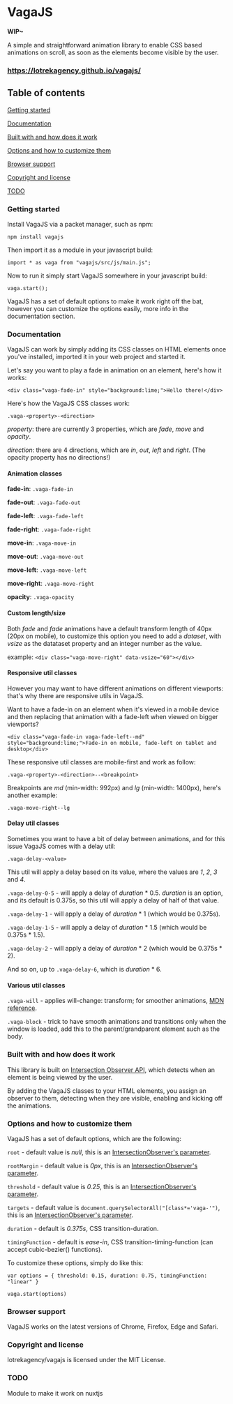 # VagaJS

**WIP~**

A simple and straightforward animation library to enable CSS based animations on scroll, as soon as the elements become visible by the user.

### https://lotrekagency.github.io/vagajs/


## Table of contents

[Getting started](#getting-started)

[Documentation](#documentation)

[Built with and how does it work](#built-with-and-how-does-it-work)

[Options and how to customize them](#options-and-how-to-customize-them)

[Browser support](#browser-support)

[Copyright and license](#copyright-and-license)

[TODO](#todo)


### Getting started

Install VagaJS via a packet manager, such as npm:

`npm install vagajs`

Then import it as a module in your javascript build:

`import * as vaga from "vagajs/src/js/main.js";`

Now to run it simply start VagaJS somewhere in your javascript build:

`vaga.start();`

VagaJS has a set of default options to make it work right off the bat, however you can customize the options easily, more info in the documentation section.


### Documentation

VagaJS can work by simply adding its CSS classes on HTML elements once you've installed, imported it in your web project and started it.

Let's say you want to play a fade in animation on an element, here's how it works:

`<div class="vaga-fade-in" style="background:lime;">Hello there!</div>`

Here's how the VagaJS CSS classes work:

`.vaga-<property>-<direction>`

*property*: there are currently 3 properties, which are *fade*, *move* and *opacity*.

*direction*: there are 4 directions, which are *in*, *out*, *left* and *right*. 
(The opacity property has no directions!)


#### Animation classes

**fade-in**: `.vaga-fade-in`

**fade-out**: `.vaga-fade-out`

**fade-left**: `.vaga-fade-left`

**fade-right**: `.vaga-fade-right`


**move-in**: `.vaga-move-in`

**move-out**: `.vaga-move-out`

**move-left**: `.vaga-move-left`

**move-right**: `.vaga-move-right`


**opacity**: `.vaga-opacity`


#### Custom length/size

Both *fade* and *fade* animations have a default transform length of 40px (20px on mobile), to customize this option you need to add a *dataset*, with *vsize* as the datataset property and an integer number as the value.

example: `<div class="vaga-move-right" data-vsize="60"></div>`


#### Responsive util classes

However you may want to have different animations on different viewports: that's why there are responsive utils in VagaJS.

Want to have a fade-in on an element when it's viewed in a mobile device and then replacing that animation with a fade-left when viewed on bigger viewports?

`<div class="vaga-fade-in vaga-fade-left--md" style="background:lime;">Fade-in on mobile, fade-left on tablet and desktop</div>`

These responsive util classes are mobile-first and work as follow:

`.vaga-<property>-<direction>--<breakpoint>`

Breakpoints are *md* (min-width: 992px) and *lg* (min-width: 1400px), here's another example:

`.vaga-move-right--lg`


#### Delay util classes

Sometimes you want to have a bit of delay between animations, and for this issue VagaJS comes with a delay util:

`.vaga-delay-<value>`

This util will apply a delay based on its value, where the values are *1*, *2*, *3* and *4*.

`.vaga-delay-0-5` - will apply a delay of *duration* * 0.5. *duration* is an option, and its default is 0.375s, so this util will apply a delay of half of that value.

`.vaga-delay-1` - will apply a delay of *duration* * 1 (which would be 0.375s).

`.vaga-delay-1-5` - will apply a delay of *duration* * 1.5 (which would be 0.375s * 1.5).

`.vaga-delay-2` - will apply a delay of *duration* * 2 (which would be 0.375s * 2).

And so on, up to `.vaga-delay-6`, which is *duration* * 6.


#### Various util classes

`.vaga-will` - applies will-change: transform; for smoother animations, [MDN reference](https://developer.mozilla.org/en-US/docs/Web/CSS/will-change).

`.vaga-block` - trick to have smooth animations and transitions only when the window is loaded, add this to the parent/grandparent element such as the body.


### Built with and how does it work

This library is built on [Intersection Observer API](https://developer.mozilla.org/en-US/docs/Web/API/Intersection_Observer_API), which detects when an element is being viewed by the user. 

By adding the VagaJS classes to your HTML elements, you assign an observer to them, detecting when they are visible, enabling and kicking off the animations.


### Options and how to customize them

VagaJS has a set of default options, which are the following:

`root` - default value is *null*, this is an [IntersectionObserver's parameter](https://developer.mozilla.org/en-US/docs/Web/API/IntersectionObserver/IntersectionObserver#parameters).

`rootMargin` - default value is *0px*, this is an [IntersectionObserver's parameter](https://developer.mozilla.org/en-US/docs/Web/API/IntersectionObserver/IntersectionObserver#parameters).

`threshold` - default value is *0.25*, this is an [IntersectionObserver's parameter](https://developer.mozilla.org/en-US/docs/Web/API/IntersectionObserver/IntersectionObserver#parameters).

`targets` - default value is `document.querySelectorAll("[class*='vaga-'")`, this is an [IntersectionObserver's parameter](https://developer.mozilla.org/en-US/docs/Web/API/IntersectionObserver/IntersectionObserver#parameters).

`duration` - default is *0.375s*, CSS transition-duration.

`timingFunction` - default is *ease-in*, CSS transition-timing-function (can accept cubic-bezier() functions).

To customize these options, simply do like this:

`var options = {
  threshold: 0.15,
  duration: 0.75,
  timingFunction: "linear"
}`

`vaga.start(options)`


### Browser support

VagaJS works on the latest versions of Chrome, Firefox, Edge and Safari.


### Copyright and license

lotrekagency/vagajs is licensed under the MIT License.

### TODO

Module to make it work on nuxtjs